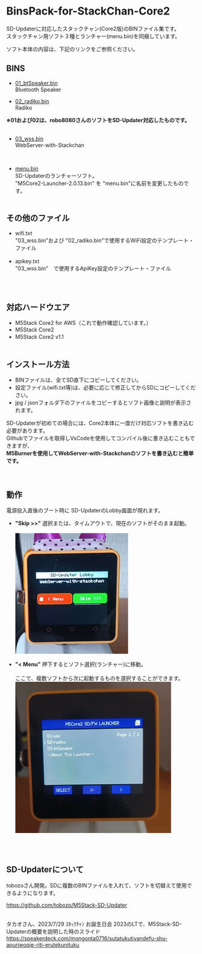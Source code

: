 # BinsPack-for-StackChan-Core2

SD-Updaterに対応したスタックチャン(Core2版)のBINファイル集です。<br>
スタックチャン用ソフト３種とランチャー(menu.bin)を同梱しています。

ソフト本体の内容は、下記のリンクをご参照ください。

## BINS

- [01_btSpeaker.bin](https://github.com/NoRi-230401/SDU-stackchan-bluetooth-simple)<br>
  Bluetooth Speaker



- [02_radiko.bin](https://github.com/NoRi-230401/SDU-M5Unified_StackChan_Radiko)<br>
Radiko

<b>※01および02は、robo8080さんのソフトをSD-Updater対応したものです。</b><br>
<br>

- [03_wss.bin](https://github.com/NoRi-230401/WebServer-with-stackchan)<br>
  WebServer-with-Stackchan
<br>

- [menu.bin](https://github.com/tobozo/M5Stack-SD-Updater/releases)<br>
SD-Updaterのランチャーソフト。<br>
"M5Core2-Launcher-2.0.13.bin" を "menu.bin"に名前を変更したものです。
<br><br>

## その他のファイル
- wifi.txt<br>
  "03_wss.bin"および "02_radiko.bin"で使用するWiFi設定のテンプレート・ファイル<br><br>
- apikey.txt<br>
  "03_wss.bin"　で使用するApiKey設定のテンプレート・ファイル<br><br>
<br>

## 対応ハードウエア
- M5Stack Core2 for AWS（これで動作確認しています。）<br>
- M5Stack Core2 <br>
- M5Stack Core2 v1.1　<br><br>

## インストール方法
- BINファイルは、全てSD直下にコピーしてください。<br>
- 設定ファイル(wifi.txt等)は、必要に応じて修正してからSDにコピーしてください。<br>
- jpg / jsonフォルダ下のファイルをコピーするとソフト画像と説明が表示されます。<br>

SD-Updaterが初めての場合には、Core2本体に一度だけ対応ソフトを書き込む必要があります。<br>
Githubでファイルを取得しVsCodeを使用してコンパイル後に書き込むこともできますが、<br>
<b>M5Burnerを使用してWebServer-with-Stackchanのソフトを書き込むと簡単です。</b><br>
<br><br>

## 動作
電源投入直後のブート時に SD-UpdaterのLobby画面が現れます。<br>

- <b>"Skip >>"</b> 選択または、タイムアウトで、現在のソフトがそのまま起動。<br><br>
![画像](images/wss-sdupdater.jpg)<br>

- <b>"< Menu"</b>  押下するとソフト選択(ランチャー)に移動。<br>
<br>ここで、複数ソフトから次に起動するものを選択することができます。<br>
![画像](images/IMG_menu.jpg )<br>

<br><br>
## SD-Updaterについて
tobozoさん開発。SDに複数のBINファイルを入れて、ソフトを切替えて使用できるようになります。<br>

 https://github.com/tobozo/M5Stack-SD-Updater<br><br>


タカオさん、2023/7/29 ｽﾀｯｸﾁｬﾝ お誕生日会 2023のLTで、M5Stack-SD-Updaterの概要を説明した時のスライド
https://speakerdeck.com/mongonta0716/sutatukutiyandefu-shu-apuriwoqie-riti-erutekunituku